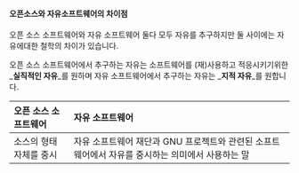 #### 오픈소스와 자유소프트웨어의 차이점

오픈 소스 소프트웨어와 자유 소프트웨어 둘다 모두 자유를 추구하지만 둘 사이에는 자유에대한 철학의 차이가 있습니다.

오픈 소스 소프트웨어에서 추구하는 자유는 소프트웨어를 \(재\)사용하고 적응시키기위한 _**실직적인 자유**_를 원하며 자유 소프트웨어에서 추구하는 자유는 _**지적 자유**_를 원합니다.

| 오픈 소스 소프트웨어 | 자유 소프트웨어 |
| :--- | :--- |
| 소스의 형태 자체를 중시 | 자유 소프트웨어 재단과 GNU 프로젝트와 관련된 소프트웨어에서 자유를 중시하는 의미에서 사용하는 말 |




